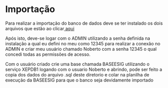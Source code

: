 # Importação
<p>
Para realizar a importação do banco de dados deve se ter instalado os dois arquivos que estão ao clicar<a href="https://drive.google.com/drive/folders/1Og_yOofbuQlgl-XRWe9ILpgnFu3jTpnu?usp=sharing"> aqui</a>
</p>
<p>
Após isto, deve-se logar com o ADMIN utilizando a senha definida na instalação a qual eu defini no meu como 12345 para realizar a conexão no ADMIN e criar meu usuário chamado Noberto com a senha 12345 o qual concedi todas as permissões de acesso.
</p>
<p>
Com o usuário criado crie uma base chamada BASEESIG utilizando o serviço XEPDB1 logando com o usuario Noberto e abrindo, pode ser feito a copia dos dados do arquivo .sql deste diretorio e colar na planilha de execução da BASEESIG para que o banco seja devidamente importado 
</p>